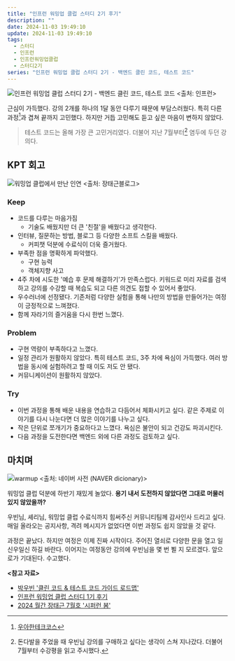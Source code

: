 ```yaml
---
title: "인프런 워밍업 클럽 스터디 2기 후기"
description: ""
date: 2024-11-03 19:49:10
update: 2024-11-03 19:49:10
tags:
  - 스터디
  - 인프런
  - 인프런워밍업클럽
  - 스터디2기
series: "인프런 워밍업 클럽 스터디 2기 - 백엔드 클린 코드, 테스트 코드" 
---
```


![인프런 워밍업 클럽 스터디 2기 - 백엔드 클린 코드, 테스트 코드 <출처: 인프런>](inflearn-wamup-club-study-2-be.avif)

근심이 가득했다. 강의 2개를 하나의 1달 동안 다루기 때문에 부담스러웠다. 특히 다른 과정[^1]과 겹쳐 끝까지 고민했다.
하지만 거듭 고민해도 듣고 싶은 마음이 변하지 않았다.

> 테스트 코드는 올해 가장 큰 고민거리였다. 더불어 지난 7월부터[^2] 염두에 두던 강의다.

## KPT 회고

![워밍업 클럽에서 만난 인연 <출처: 장태근블로그>](thank-you-warmup-club-study.avif)

### Keep

- 코드를 다루는 마음가짐
    - 기술도 배웠지만 더 큰 '친절'을 배웠다고 생각한다.
- 인터뷰, 질문하는 방법, 블로그 등 다양한 소프트 스킬을 배웠다.
    - 커피챗 덕분에 수료식이 더욱 즐거웠다.
- 부족한 점을 명확하게 파악했다.
    - 구현 능력
    - 객체지향 사고
- 4주 차에 시도한 '예습 후 문제 해결하기'가 만족스럽다. 키워드로 미리 자료를 검색하고 강의를 수강할 때 복습도 되고 다른 의견도 접할 수 있어서 좋았다.
- 우수러너에 선정됐다. 기존처럼 다양한 실험을 통해 나만의 방법을 만들어가는 여정이 긍정적으로 느껴졌다.
- 함께 자라기의 즐거움을 다시 한번 느꼈다.

### Problem

- 구현 역량이 부족하다고 느꼈다.
- 일정 관리가 원활하지 않았다. 특히 테스트 코드, 3주 차에 욕심이 가득했다. 여러 방법을 동시에 실험하려고 할 때 이도 저도 안 됐다.
- 커뮤니케이션이 원활하지 않았다.

### Try

- 이번 과정을 통해 배운 내용을 연습하고 다듬어서 체화시키고 싶다. 같은 주제로 이야기를 다시 나눈다면 더 많은 이야기를 나누고 싶다.
- 작은 단위로 쪼개기가 중요하다고 느꼈다. 욕심은 불안이 되고 건강도 파괴시킨다.
- 다음 과정을 도전한다면 백엔드 외에 다른 과정도 검토하고 싶다.

## 마치며

![warmup <출처: 네이버 사전 (NAVER dicionary)>](warmup.avif)

워밍업 클럽 덕분에 하반기 재밌게 놀았다. **용기 내서 도전하지 않았다면 그대로 머물러 있지 않았을까?**

우빈님, 셰리님, 워밍업 클럽 수료식까지 힘써주신 커뮤니티팀께 감사인사 드리고 싶다. 매일 올라오는 공지사항, 격려 메시지가 없었다면
이번 과정도 쉽지 않았을 것 같다.

과정은 끝났다. 하지만 여정은 이제 진짜 시작이다. 주어진 열쇠로 다양한 문을 열고 일신우일신 하길 바란다.
이어지는 여정동안 강의에 우빈님을 몇 번 뵐 지 모르겠다. 앞으로가 기대된다. 수고했다.

**<참고 자료>**

- [박우빈 '클린 코드 & 테스트 코드 가이드 로드맵'](https://www.inflearn.com/roadmaps/5699)
- [인프런 워밍업 클럽 스터디 1기 후기](https://devmeeple.github.io/inflearn-warmup-club-1-240531/)
- [2024 월간 장태근 7월호 '시퍼런 봄'](https://devmeeple.github.io/retrospective-20240728/)

[^1]: [우아한테크코스](https://www.woowacourse.io/)
[^2]: 돈다발을 주었을 때 우빈님 강의를 구매하고 싶다는 생각이 스쳐 지나갔다. 더불어 7월부터 수강평을 읽고 주시했다.
